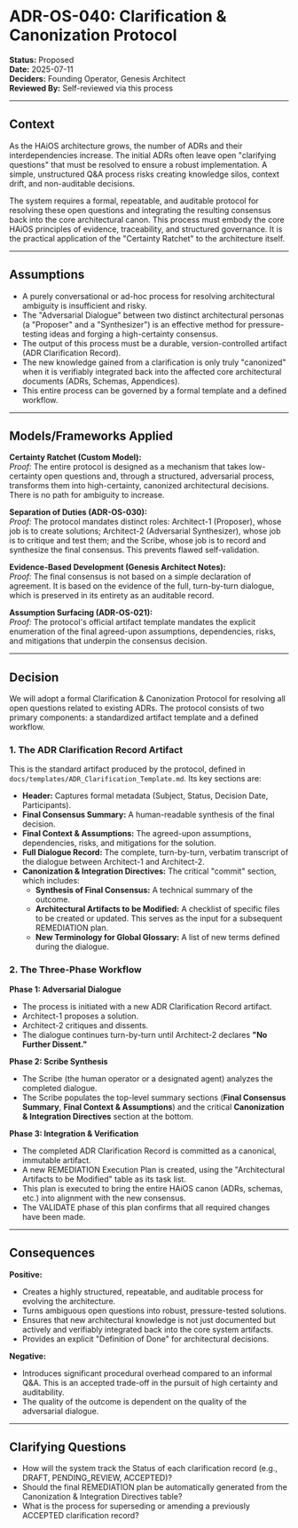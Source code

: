 
# ADR-OS-040: Clarification & Canonization Protocol

**Status:** Proposed  
**Date:** 2025-07-11  
**Deciders:** Founding Operator, Genesis Architect  
**Reviewed By:** Self-reviewed via this process

---

## Context

As the HAiOS architecture grows, the number of ADRs and their interdependencies increase. The initial ADRs often leave open "clarifying questions" that must be resolved to ensure a robust implementation. A simple, unstructured Q&A process risks creating knowledge silos, context drift, and non-auditable decisions.

The system requires a formal, repeatable, and auditable protocol for resolving these open questions and integrating the resulting consensus back into the core architectural canon. This process must embody the core HAiOS principles of evidence, traceability, and structured governance. It is the practical application of the "Certainty Ratchet" to the architecture itself.

---

## Assumptions

- A purely conversational or ad-hoc process for resolving architectural ambiguity is insufficient and risky.
- The "Adversarial Dialogue" between two distinct architectural personas (a "Proposer" and a "Synthesizer") is an effective method for pressure-testing ideas and forging a high-certainty consensus.
- The output of this process must be a durable, version-controlled artifact (ADR Clarification Record).
- The new knowledge gained from a clarification is only truly "canonized" when it is verifiably integrated back into the affected core architectural documents (ADRs, Schemas, Appendices).
- This entire process can be governed by a formal template and a defined workflow.

---

## Models/Frameworks Applied

**Certainty Ratchet (Custom Model):**  
*Proof:* The entire protocol is designed as a mechanism that takes low-certainty open questions and, through a structured, adversarial process, transforms them into high-certainty, canonized architectural decisions. There is no path for ambiguity to increase.

**Separation of Duties (ADR-OS-030):**  
*Proof:* The protocol mandates distinct roles: Architect-1 (Proposer), whose job is to create solutions; Architect-2 (Adversarial Synthesizer), whose job is to critique and test them; and the Scribe, whose job is to record and synthesize the final consensus. This prevents flawed self-validation.

**Evidence-Based Development (Genesis Architect Notes):**  
*Proof:* The final consensus is not based on a simple declaration of agreement. It is based on the evidence of the full, turn-by-turn dialogue, which is preserved in its entirety as an auditable record.

**Assumption Surfacing (ADR-OS-021):**  
*Proof:* The protocol's official artifact template mandates the explicit enumeration of the final agreed-upon assumptions, dependencies, risks, and mitigations that underpin the consensus decision.

---

## Decision

We will adopt a formal Clarification & Canonization Protocol for resolving all open questions related to existing ADRs. The protocol consists of two primary components: a standardized artifact template and a defined workflow.

### 1. The ADR Clarification Record Artifact

This is the standard artifact produced by the protocol, defined in `docs/templates/ADR_Clarification_Template.md`. Its key sections are:

- **Header:** Captures formal metadata (Subject, Status, Decision Date, Participants).
- **Final Consensus Summary:** A human-readable synthesis of the final decision.
- **Final Context & Assumptions:** The agreed-upon assumptions, dependencies, risks, and mitigations for the solution.
- **Full Dialogue Record:** The complete, turn-by-turn, verbatim transcript of the dialogue between Architect-1 and Architect-2.
- **Canonization & Integration Directives:** The critical "commit" section, which includes:
  - **Synthesis of Final Consensus:** A technical summary of the outcome.
  - **Architectural Artifacts to be Modified:** A checklist of specific files to be created or updated. This serves as the input for a subsequent REMEDIATION plan.
  - **New Terminology for Global Glossary:** A list of new terms defined during the dialogue.

### 2. The Three-Phase Workflow

**Phase 1: Adversarial Dialogue**
- The process is initiated with a new ADR Clarification Record artifact.
- Architect-1 proposes a solution.
- Architect-2 critiques and dissents.
- The dialogue continues turn-by-turn until Architect-2 declares **"No Further Dissent."**

**Phase 2: Scribe Synthesis**
- The Scribe (the human operator or a designated agent) analyzes the completed dialogue.
- The Scribe populates the top-level summary sections (**Final Consensus Summary**, **Final Context & Assumptions**) and the critical **Canonization & Integration Directives** section at the bottom.

**Phase 3: Integration & Verification**
- The completed ADR Clarification Record is committed as a canonical, immutable artifact.
- A new REMEDIATION Execution Plan is created, using the "Architectural Artifacts to be Modified" table as its task list.
- This plan is executed to bring the entire HAiOS canon (ADRs, schemas, etc.) into alignment with the new consensus.
- The VALIDATE phase of this plan confirms that all required changes have been made.

---

## Consequences

**Positive:**
- Creates a highly structured, repeatable, and auditable process for evolving the architecture.
- Turns ambiguous open questions into robust, pressure-tested solutions.
- Ensures that new architectural knowledge is not just documented but actively and verifiably integrated back into the core system artifacts.
- Provides an explicit "Definition of Done" for architectural decisions.

**Negative:**
- Introduces significant procedural overhead compared to an informal Q&A. This is an accepted trade-off in the pursuit of high certainty and auditability.
- The quality of the outcome is dependent on the quality of the adversarial dialogue.

---

## Clarifying Questions

- How will the system track the Status of each clarification record (e.g., DRAFT, PENDING_REVIEW, ACCEPTED)?
- Should the final REMEDIATION plan be automatically generated from the Canonization & Integration Directives table?
- What is the process for superseding or amending a previously ACCEPTED clarification record?